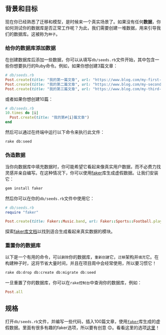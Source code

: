 ## 背景和目标

现在你已经熟悉了迁移和模型，是时候来一个真实场景了。如果没有任何**数据**，你如何测试你的数据库是否正常工作呢？为此，我们需要创建一堆数据，用来引导我们的数据库。这被称为`种子`。

### 给你的数据库添加数据

在创建数据库后添加一些数据，你可以从填写`db/seeds.rb`文件开始，其中包含一些你想要执行的Ruby命令。例如，如果你想创建3篇文章：

```ruby
# db/seeds.rb
Post.create(title: "我的第一篇文章", url: "https://www.blog.com/my-first-post", 投票数: 13)
Post.create(title: "我的第二篇文章", url: "https://www.blog.com/my-second-post", 投票数: 42)
Post.create(title: "我的第三篇文章", url: "https://www.blog.com/my-third-post", 投票数: 128)
```

或者如果你想创建10篇：

```ruby
# db/seeds.rb
10.times do |i|
  Post.create(title: "我的第#{i}篇文章")
end
```

然后可以通过在终端中运行以下命令来执行此文件：

```bash
rake db:seed
```

### 伪造数据

当你向数据库中填充数据时，你可能希望它看起来像真实用户数据，而不必费力找灵感并亲自编写。在这种情况下，你可以使用[faker](https://github.com/stympy/faker)库生成虚假数据。让我们安装它：

```bash
gem install faker
```

然后你可以在你的`db/seeds.rb`文件中使用它：

```ruby
# db/seeds.rb
require "faker"

Post.create(title: Faker::Music.band, url: Faker::Sports::Football.player, 投票数: 2)
```

探索[faker库文档](https://github.com/faker-ruby/faker)以找到适合生成看起来真实数据的模块。

### 重置你的数据库

以下是一个有用的命令，可以`删除`你的数据库，`重新创建`它，`迁移`架构并`填充`它。在构建种子时，这将节省大量时间，并且在项目周中会经常使用，所以要习惯它！

```bash
rake db:drop db:create db:migrate db:seed
```

一旦重置了你的数据库，你可以在`rake控制台`中查询你的数据库，例如：

```ruby
Post.all
```

## 规格

打开`db/seeds.rb`文件，并编写一些代码，插入100篇文章，使用[`faker`](https://github.com/stympy/faker)库生成的虚假数据。里面有很多有趣的faker选项，所以要有创意 😊。看看这里的选项[这里](https://github.com/stympy/faker#faker)！
